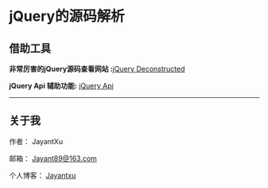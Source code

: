# **jQuery的源码解析**

## 借助工具

**非常厉害的jQuery源码查看网站  :**[jQuery Deconstructed](http://davestewart.io/resources/javascript/deconstructed/jquery/)

**jQuery Api 辅助功能:** [jQuery Api](http://jquery.cuishifeng.cn/index.html)


---


## 关于我

作者： JayantXu

邮箱： Jayant89@163.com

个人博客： [Jayantxu](www.essssss.com)
